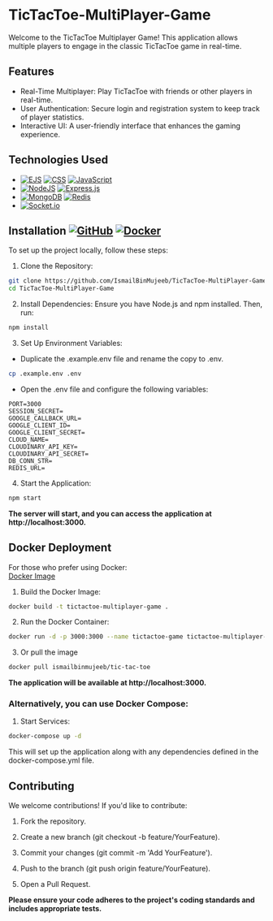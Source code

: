 # TicTacToe-MultiPlayer-Game
Welcome to the TicTacToe Multiplayer Game! This application allows multiple players to engage in the classic TicTacToe game in real-time.

## Features
- Real-Time Multiplayer: Play TicTacToe with friends or other players in real-time.
- User Authentication: Secure login and registration system to keep track of player statistics.
- Interactive UI: A user-friendly interface that enhances the gaming experience.
## Technologies Used
- [![EJS](https://img.shields.io/badge/EJS-2B2E3A?logo=EJS&logoColor=fff)](#) [![CSS](https://img.shields.io/badge/CSS-1572B6?logo=css3&logoColor=fff)](#) [![JavaScript](https://img.shields.io/badge/JavaScript-F7DF1E?logo=javascript&logoColor=000)](#)
- [![NodeJS](https://img.shields.io/badge/Node.js-6DA55F?logo=node.js&logoColor=white)](#) [![Express.js](https://img.shields.io/badge/Express.js-%23404d59.svg?logo=express&logoColor=%2361DAFB)](#)
- [![MongoDB](https://img.shields.io/badge/MongoDB-%234ea94b.svg?logo=mongodb&logoColor=white)](#) [![Redis](https://img.shields.io/badge/Redis-%23DD0031.svg?logo=redis&logoColor=white)](#)
- [![Socket.io](https://img.shields.io/badge/Socket.io-3C3C3D?logo=Socket.io&logoColor=white)](#)

## Installation [![GitHub](https://img.shields.io/badge/-%23121011.svg?logo=github&logoColor=white)](#installation) [![Docker](https://img.shields.io/badge/-2496ED?logo=docker&logoColor=fff)](#docker-deployment)
To set up the project locally, follow these steps:

1. Clone the Repository:

```bash
git clone https://github.com/IsmailBinMujeeb/TicTacToe-MultiPlayer-Game.git
cd TicTacToe-MultiPlayer-Game
```
2. Install Dependencies: Ensure you have Node.js and npm installed. Then, run:
```bash
npm install
```
3. Set Up Environment Variables:

- Duplicate the .example.env file and rename the copy to .env.
```bash
cp .example.env .env
```
- Open the .env file and configure the following variables:
```env
PORT=3000
SESSION_SECRET=
GOOGLE_CALLBACK_URL=
GOOGLE_CLIENT_ID=
GOOGLE_CLIENT_SECRET=
CLOUD_NAME=
CLOUDINARY_API_KEY=
CLOUDINARY_API_SECRET=
DB_CONN_STR=
REDIS_URL=
```
4. Start the Application:
```bash
npm start
```
**The server will start, and you can access the application at http://localhost:3000.**

## Docker Deployment
For those who prefer using Docker:\
[Docker Image](https://hub.docker.com/r/ismailbinmujeeb/tic-tac-toe)
1. Build the Docker Image:

```bash
docker build -t tictactoe-multiplayer-game .
```

2. Run the Docker Container:
```bash
docker run -d -p 3000:3000 --name tictactoe-game tictactoe-multiplayer-game
```

3. Or pull the image

```bash
docker pull ismailbinmujeeb/tic-tac-toe
```

**The application will be available at http://localhost:3000.**

### Alternatively, you can use Docker Compose:

1. Start Services:
```bash
docker-compose up -d
```
This will set up the application along with any dependencies defined in the docker-compose.yml file.

## Contributing
We welcome contributions! If you'd like to contribute:

1. Fork the repository.

2. Create a new branch (git checkout -b feature/YourFeature).

3. Commit your changes (git commit -m 'Add YourFeature').

4. Push to the branch (git push origin feature/YourFeature).

5. Open a Pull Request.

**Please ensure your code adheres to the project's coding standards and includes appropriate tests.**